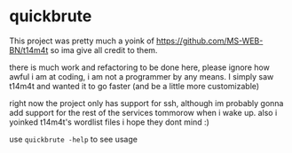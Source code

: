 # quickbrute

This project was pretty much a yoink of https://github.com/MS-WEB-BN/t14m4t so ima give all credit to them.

there is much work and refactoring to be done here, please ignore how awful i am at coding, i am not a programmer by any means. I simply saw t14m4t and wanted it to go faster (and be a little more customizable)

right now the project only has support for ssh, although im probably gonna add support for the rest of the services tommorow when i wake up. also i yoinked t14m4t's wordlist files i hope they dont mind :) 

use `quickbrute -help` to see usage
